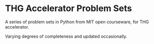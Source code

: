 # THG Accelerator Problem Sets
A series of problem sets in Python from MIT open courseware, for THG accelerator.

Varying degrees of completeness and updated occasionally.
